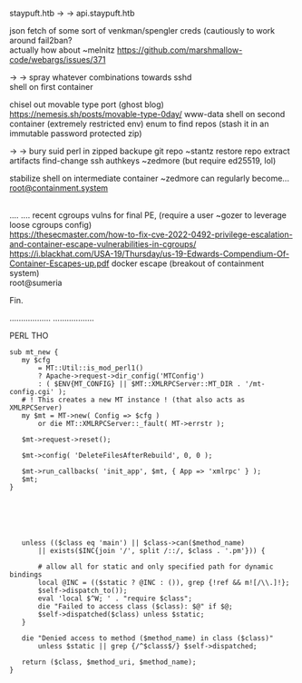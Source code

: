 staypuft.htb
-> -> api.staypuft.htb

json fetch of some sort of venkman/spengler creds (cautiously to work around fail2ban?
<br>
actually how about ~melnitz
https://github.com/marshmallow-code/webargs/issues/371

-> -> 
spray whatever combinations towards sshd
<br>
shell on first container

chisel out movable type port (ghost blog)
https://nemesis.sh/posts/movable-type-0day/
www-data shell on second container (extremely restricted env)
enum to find repos (stash it in an immutable password protected zip)

-> -> 
bury suid perl in zipped backupe git repo ~stantz
restore repo extract artifacts
find-change ssh authkeys ~zedmore (but require ed25519, lol)

stabilize shell on intermediate container
~zedmore can regularly become...
<br>
root@containment.system
<br>
<br>

....
....
recent cgroups vulns for final PE, (require a user ~gozer to leverage loose cgroups config)
<br>
https://thesecmaster.com/how-to-fix-cve-2022-0492-privilege-escalation-and-container-escape-vulnerabilities-in-cgroups/
<br>
https://i.blackhat.com/USA-19/Thursday/us-19-Edwards-Compendium-Of-Container-Escapes-up.pdf
docker escape (breakout of containment system)
<br>
root@sumeria

Fin.


..................
..................


PERL THO



 ```
sub mt_new {
    my $cfg
        = MT::Util::is_mod_perl1()
        ? Apache->request->dir_config('MTConfig')
        : ( $ENV{MT_CONFIG} || $MT::XMLRPCServer::MT_DIR . '/mt-config.cgi' );
	# ! This creates a new MT instance ! (that also acts as XMLRPCServer)
    my $mt = MT->new( Config => $cfg )
        or die MT::XMLRPCServer::_fault( MT->errstr );

    $mt->request->reset();

    $mt->config( 'DeleteFilesAfterRebuild', 0, 0 );

    $mt->run_callbacks( 'init_app', $mt, { App => 'xmlrpc' } );
    $mt;
}






    unless (($class eq 'main') || $class->can($method_name)
        || exists($INC{join '/', split /::/, $class . '.pm'})) {

        # allow all for static and only specified path for dynamic bindings
        local @INC = (($static ? @INC : ()), grep {!ref && m![/\\.]!};
        $self->dispatch_to());
        eval 'local $^W; ' . "require $class";
        die "Failed to access class ($class): $@" if $@;
        $self->dispatched($class) unless $static;
    }

    die "Denied access to method ($method_name) in class ($class)"
        unless $static || grep {/^$class$/} $self->dispatched;

    return ($class, $method_uri, $method_name);
}
